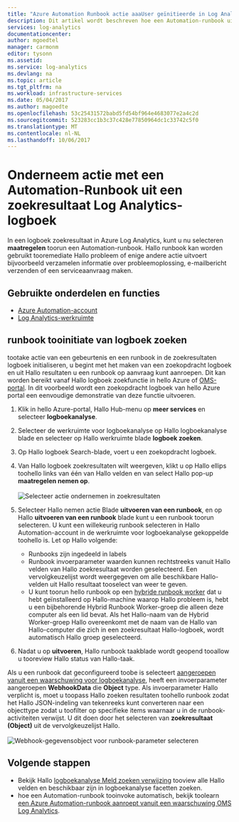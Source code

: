 ```yaml
---
title: "Azure Automation Runbook actie aaaUser geïnitieerde in Log Analytics | Microsoft Docs"
description: Dit artikel wordt beschreven hoe een Automation-runbook uit een Log Analytics toorun resultaat op aanvraag zoeken.
services: log-analytics
documentationcenter: 
author: mgoedtel
manager: carmonm
editor: tysonn
ms.assetid: 
ms.service: log-analytics
ms.devlang: na
ms.topic: article
ms.tgt_pltfrm: na
ms.workload: infrastructure-services
ms.date: 05/04/2017
ms.author: magoedte
ms.openlocfilehash: 53c25431572babd5fd54bf964e4683077e2a4c2d
ms.sourcegitcommit: 523283cc1b3c37c428e77850964dc1c33742c5f0
ms.translationtype: MT
ms.contentlocale: nl-NL
ms.lasthandoff: 10/06/2017
---
```

# <a name="take-action-with-an-automation-runbook-from-a-log-analytics-log-search-result"></a>Onderneem actie met een Automation-Runbook uit een zoekresultaat Log Analytics-logboek

In een logboek zoekresultaat in Azure Log Analytics, kunt u nu selecteren **maatregelen** toorun een Automation-runbook.  Hallo runbook kan worden gebruikt tooremediate Hallo probleem of enige andere actie uitvoert bijvoorbeeld verzamelen informatie over probleemoplossing, e-mailbericht verzenden of een serviceaanvraag maken. 

## <a name="components-and-features-used"></a>Gebruikte onderdelen en functies
* [Azure Automation-account](../automation/automation-offering-get-started.md)
* [Log Analytics-werkruimte](../log-analytics/log-analytics-overview.md)

## <a name="tooinitiate-runbook-from-log-search"></a>runbook tooinitiate van logboek zoeken

tootake actie van een gebeurtenis en een runbook in de zoekresultaten logboek initialiseren, u begint met het maken van een zoekopdracht logboek en uit Hallo resultaten u een runbook op aanvraag kunt aanroepen.  Dit kan worden bereikt vanaf Hallo logboek zoekfunctie in hello Azure of [OMS-portal](../log-analytics/log-analytics-log-searches.md).  In dit voorbeeld wordt een zoekopdracht logboek van hello Azure portal een eenvoudige demonstratie van deze functie uitvoeren.

1. Klik in hello Azure-portal, Hallo Hub-menu op **meer services** en selecteer **logboekanalyse**.  
2. Selecteer de werkruimte voor logboekanalyse op Hallo logboekanalyse blade en selecteer op Hallo werkruimte blade **logboek zoeken**.  
3. Op Hallo logboek Search-blade, voert u een zoekopdracht logboek.  
4. Van Hallo logboek zoekresultaten wilt weergeven, klikt u op Hallo ellips toohello links van één van Hallo velden en van select Hallo pop-up **maatregelen nemen op**.<br><br> ![Selecteer actie ondernemen in zoekresultaten](./media/log-analytics-log-search-takeaction/log-search-takeaction-menuoption.png) 
5. Selecteer Hallo nemen actie Blade **uitvoeren van een runbook**, en op Hallo **uitvoeren van een runbook** blade kunt u een runbook toorun selecteren.  U kunt een willekeurig runbook selecteren in Hallo Automation-account in de werkruimte voor logboekanalyse gekoppelde toohello is.  Let op Hallo volgende:

    * Runbooks zijn ingedeeld in labels
    * Runbook invoerparameter waarden kunnen rechtstreeks vanuit Hallo velden van Hallo zoekresultaat worden geselecteerd.  Een vervolgkeuzelijst wordt weergegeven om alle beschikbare Hallo-velden uit Hallo resultaat tooselect van weer te geven.  
    * U kunt toorun hello runbook op een [hybride runbook worker](../automation/automation-hybrid-runbook-worker.md) dat u hebt geïnstalleerd op Hallo-machine waarop Hallo probleem is, hebt u een bijbehorende Hybrid Runbook Worker-groep die alleen deze computer als een lid bevat.  Als het Hallo-naam van de Hybrid Worker-groep Hallo overeenkomt met de naam van de Hallo van Hallo-computer die zich in een zoekresultaat Hallo-logboek, wordt automatisch Hallo groep geselecteerd.    

6. Nadat u op **uitvoeren**, Hallo runbook taakblade wordt geopend tooallow u tooreview Hallo status van Hallo-taak.   

Als u een runbook dat geconfigureerd toobe is selecteert [aangeroepen vanuit een waarschuwing voor logboekanalyse](../automation/automation-invoke-runbook-from-omsla-alert.md), heeft een invoerparameter aangeroepen **WebhookData** die **Object** type.  Als invoerparameter Hallo verplicht is, moet u toopass Hallo zoeken resultaten toohello runbook zodat het Hallo JSON-indeling van tekenreeks kunt converteren naar een objecttype zodat u toofilter op specifieke items waarnaar u in de runbook-activiteiten verwijst.  U dit doen door het selecteren van **zoekresultaat (Object)** uit de vervolgkeuzelijst Hallo.<br><br> ![Webhook-gegevensobject voor runbook-parameter selecteren](media/log-analytics-log-search-takeaction/select-runbook-and-properties.png)   
    
## <a name="next-steps"></a>Volgende stappen

* Bekijk Hallo [logboekanalyse Meld zoeken verwijzing](log-analytics-search-reference.md) tooview alle Hallo velden en beschikbaar zijn in logboekanalyse facetten zoeken.
* hoe een Automation-runbook tooinvoke automatisch, bekijk toolearn [een Azure Automation-runbook aanroept vanuit een waarschuwing OMS Log Analytics](../automation/automation-invoke-runbook-from-omsla-alert.md).  

